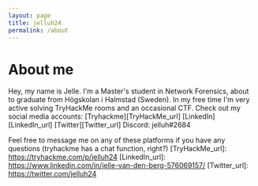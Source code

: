 ```yaml
---
layout: page
title: jelluh24
permalink: /about
---
```


<h1>About me</h1>

Hey, my name is Jelle. I'm a Master's student in Network Forensics, about to graduate from Högskolan i Halmstad (Sweden). In my free time I'm very active solving TryHackMe rooms and an occasional CTF. 
Check out my social media accounts:
[Tryhackme][TryHackMe_url]
[LinkedIn][LinkedIn_url]
[Twitter][Twitter_url]
Discord: jelluh#2684

Feel free to message me on any of these platforms if you have any questions (tryhackme has a chat function, right?)
[TryHackMe_url]: https://tryhackme.com/p/jelluh24
[LinkedIn_url]: https://www.linkedin.com/in/jelle-van-den-berg-576069157/
[Twitter_url]: https://twitter.com/jelluh24